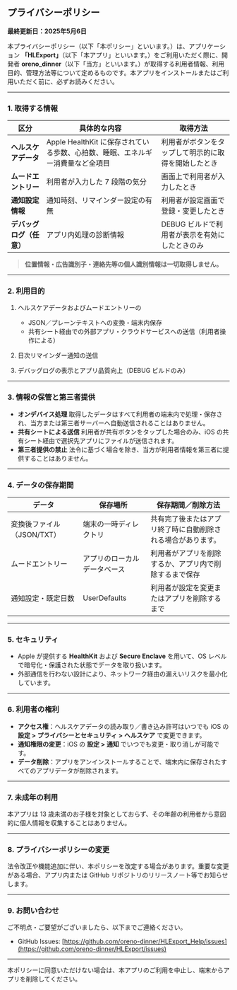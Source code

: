 ## プライバシーポリシー

**最終更新日：2025年5月6日**

本プライバシーポリシー（以下「本ポリシー」といいます。）は、アプリケーション **「HLExport」**（以下「本アプリ」といいます。）をご利用いただく際に、開発者 **oreno\_dinner**（以下「当方」といいます。）が取得する利用者情報、利用目的、管理方法等について定めるものです。本アプリをインストールまたはご利用いただく前に、必ずお読みください。

---

### 1. 取得する情報

| 区分             | 具体的な内容                                          | 取得方法                       |
| -------------- | ----------------------------------------------- | -------------------------- |
| **ヘルスケアデータ**   | Apple HealthKit に保存されている歩数、心拍数、睡眠、エネルギー消費量など全項目 | 利用者がボタンをタップして明示的に取得を開始したとき |
| **ムードエントリー**   | 利用者が入力した 7 段階の気分                                | 画面上で利用者が入力したとき             |
| **通知設定情報**     | 通知時刻、リマインダー設定の有無                                | 利用者が設定画面で登録・変更したとき         |
| **デバッグログ（任意）** | アプリ内処理の診断情報                                     | DEBUG ビルドで利用者が表示を有効にしたときのみ |

> **位置情報・広告識別子・連絡先等の個人識別情報は一切取得しません。**

---

### 2. 利用目的

1. ヘルスケアデータおよびムードエントリーの

   * JSON／プレーンテキストへの変換・端末内保存
   * 共有シート経由での外部アプリ・クラウドサービスへの送信（利用者操作による）
2. 日次リマインダー通知の送信
3. デバッグログの表示とアプリ品質向上（DEBUG ビルドのみ）

---

### 3. 情報の保管と第三者提供

* **オンデバイス処理**
  取得したデータはすべて利用者の端末内で処理・保存され、当方または第三者サーバーへ自動送信されることはありません。
* **共有シートによる送信**
  利用者が共有ボタンをタップした場合のみ、iOS の共有シート経由で選択先アプリにファイルが送信されます。
* **第三者提供の禁止**
  法令に基づく場合を除き、当方が利用者情報を第三者に提供することはありません。

---

### 4. データの保存期間

| データ               | 保存場所           | 保存期間／削除方法                      |
| ----------------- | -------------- | ------------------------------ |
| 変換後ファイル（JSON/TXT） | 端末の一時ディレクトリ    | 共有完了後またはアプリ終了時に自動削除される場合があります。 |
| ムードエントリー          | アプリのローカルデータベース | 利用者がアプリを削除するか、アプリ内で削除するまで保存    |
| 通知設定・既定日数         | UserDefaults   | 利用者が設定を変更またはアプリを削除するまで         |

---

### 5. セキュリティ

* Apple が提供する **HealthKit** および **Secure Enclave** を用いて、OS レベルで暗号化・保護された状態でデータを取り扱います。
* 外部通信を行わない設計により、ネットワーク経由の漏えいリスクを最小化しています。

---

### 6. 利用者の権利

* **アクセス権**：ヘルスケアデータの読み取り／書き込み許可はいつでも iOS の **設定 > プライバシーとセキュリティ > ヘルスケア** で変更できます。
* **通知権限の変更**：iOS の **設定 > 通知** でいつでも変更・取り消しが可能です。
* **データ削除**：アプリをアンインストールすることで、端末内に保存されたすべてのアプリデータが削除されます。

---

### 7. 未成年の利用

本アプリは 13 歳未満のお子様を対象としておらず、その年齢の利用者から意図的に個人情報を収集することはありません。

---

### 8. プライバシーポリシーの変更

法令改正や機能追加に伴い、本ポリシーを改定する場合があります。重要な変更がある場合、アプリ内または GitHub リポジトリのリリースノート等でお知らせします。

---

### 9. お問い合わせ

ご不明点・ご要望がございましたら、以下までご連絡ください。

* GitHub Issues: [https://github.com/oreno-dinner/HLExport_Help/issues](https://github.com/oreno-dinner/HLExport/issues)

---

本ポリシーに同意いただけない場合は、本アプリのご利用を中止し、端末からアプリを削除してください。
